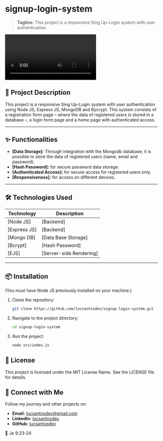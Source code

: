 # signup-login-system 
> **Tagline:** This project is a responsive Sing Up-Login system with user authentication.

![Project Presentation](video/presentation.mp4)

## 🚀 Project Description  
This project is a responsive Sing Up-Login system with user authentication using Node JS, Express JS, MongoDB and Bycrypt. This system consists of a registration form page – where the data of registered users is stored in a database –, a login form page and a home page with authenticated access.

---

## ✨ Functionalities  
- **[Data Storage]:** Through integration with the Mongodb database, it is possible to store the data of registered users (name, email and password). 
- **[Hash Password]:** for secure password data storage.
- **[Authenticated Access]:** for secure access for registered users only.
- **[Responsiveness]:** for access on different devices.  

---

## 🛠️ Technologies Used  
| Technology        | Description         |  
|--------------------|---------------------|  
| [Node JS]          | [Backend]      |  
| [Express JS]          | [Backend]      |  
| [Mongo DB]          | [Data Base Storage]      |  
| [Bcrypt]          | [Hash Password]      |  
| [EJS]          | [Server-side Rendering]      | 

---

## 📦 Installation  
(You must have Node JS previously installed on your machine.)
1. Clone the repository:  
   ```bash
   git clone https://github.com/lucsantosdev/signup-login-system.git
2. Navigate to the project directory:  
   ```bash
   cd signup-login-system
3. Run the project:  
   ```bash
   node src/index.js

## 📝 License
This project is licensed under the MIT License Name. See the LICENSE file for details.

## 💬 Connect with Me
Follow my journey and other projects on:
- **Email:** [lucsantosdev@gmail.com](mailto:lucsantosdev@gmail.com)
- **LinkedIn:** [lucsantosdev](https://github.com/lucsantosdev)
- **GitHub:** [lucsantosdev](https://github.com/lucsantosdev)

🧠 Je 9:23-24